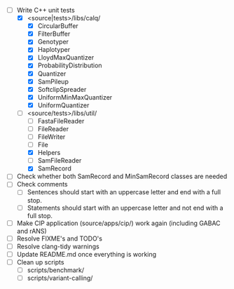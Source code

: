 - [ ] Write C++ unit tests
  - [x] <source|tests>/libs/calq/
    - [x] CircularBuffer
    - [x] FilterBuffer
    - [x] Genotyper
    - [x] Haplotyper
    - [x] LloydMaxQuantizer
    - [x] ProbabilityDistribution
    - [x] Quantizer
    - [x] SamPileup
    - [x] SoftclipSpreader
    - [x] UniformMinMaxQuantizer
    - [x] UniformQuantizer
  - [ ] <source/tests>/libs/util/
    - [ ] FastaFileReader
    - [ ] FileReader
    - [ ] FileWriter
    - [ ] File
    - [x] Helpers
    - [ ] SamFileReader
    - [x] SamRecord
- [ ] Check whether both SamRecord and MinSamRecord classes are needed
- [ ] Check comments
  - [ ] Sentences should start with an uppercase letter and end with a full stop.
  - [ ] Statements should start with an uppercase letter and not end with a full stop.
- [ ] Make CIP application (source/apps/cip/) work again (including GABAC and rANS)
- [ ] Resolve FIXME's and TODO's
- [ ] Resolve clang-tidy warnings
- [ ] Update README.md once everything is working
- [ ] Clean up scripts
  - [ ] scripts/benchmark/
  - [ ] scripts/variant-calling/
